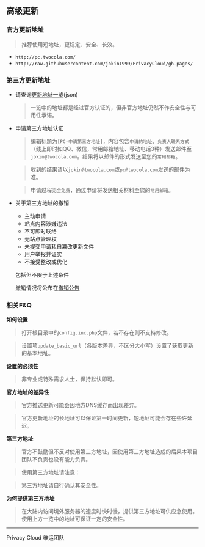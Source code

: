 ## 高级更新

### 官方更新地址

> 推荐使用短地址，更稳定、安全、长效。

- `http://pc.twocola.com/`
- `http://raw.githubusercontent.com/jokin1999/PrivacyCloud/gh-pages/`

### 第三方更新地址

- 请查询[更新地址一览](../release/update_verified.md)(json)
  > 一览中的地址都是经过官方认证的，但非官方地址仍然不作安全性与可用性承诺。

- 申请第三方地址认证
  > 编辑标题为`[PC-申请第三方地址]`，内容包含`申请的地址`、`负责人联系方式`（线上即时如QQ、微信，常用邮箱地址、移动电话3种）发送邮件至`jokin@twocola.com`。结果将以邮件的形式发送至您的`常用邮箱`。

  > 收到的结果请以`jokin@twocola.com`或`pc@twocola.com`发送的邮件为准。

  > 申请过程`完全免费`，通过申请将发送相关材料至您的`常用邮箱`。

- 关于第三方地址的撤销
  - 主动申请
  - 站点内容涉嫌违法
  - 不可即时联络
  - 无站点管理权
  - 未提交申请私自篡改更新文件
  - 用户举报并证实
  - 不接受整改或优化

  包括但不限于上述条件

  撤销情况将公布在[撤销公告](../notice/update_blacklist.md)

### 相关F&Q

**如何设置**
> 打开根目录中的`config.inc.php`文件，若不存在则不支持修改。

> 设置项`update_basic_url`（各版本差异，不区分大小写）设置了获取更新的基本地址。

**设置的必须性**
> 非专业或特殊需求人士，保持默认即可。

**官方地址的差异性**
> 官方推送更新可能会因地方DNS缓存而出现差异。

>官方更新地址的长地址可以保证第一时间更新，短地址可能会存在些许延迟。

**第三方地址**
> 官方不鼓励但不反对使用第三方地址，因使用第三方地址造成的后果本项目团队不负责也没有能力负责。

> 使用第三方地址请注意：

> 第三方地址请自行确认其安全性。

**为何提供第三方地址**
> 在大陆内访问境外服务器的速度时快时慢，提供第三方地址可供应急使用。使用上方一览中的地址可保证一定的安全性。

---

Privacy Cloud 维运团队
